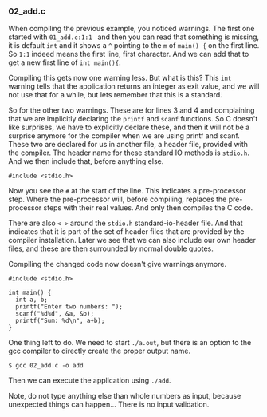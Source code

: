 
### 02_add.c

When compiling the previous example, you noticed warnings. The first one started with `01_add.c:1:1 ` and then you can read that something is missing, it is default `int` and it shows a `^` pointing to the `m` of `main() {` on the first line. So `1:1` indeed means the first line, first character. And we can add that to get a new first line of `int main(){`.

Compiling this gets now one warning less. But what is this? This `int` warning tells that the application returns an integer as exit value, and we will not use that for a while, but lets remember that this is a standard.

So for the other two warnings. These are for lines 3 and 4 and complaining that we are implicitly declaring the `printf` and `scanf` functions. So C doesn't like surprises, we have to explicitly declare these, and then it will not be a surprise anymore for the compiler when we are using printf and scanf. These two are declared for us in another file, a header file, provided with the compiler. The header name for these standard IO methods is `stdio.h`. And we then include that, before anything else.
```
#include <stdio.h>
```
Now you see the `#` at the start of the line. This indicates a pre-processor step. Where the pre-processor will, before compiling, replaces the pre-processor steps with their real values. And only then compiles the C code.

There are also `< >` around the `stdio.h` standard-io-header file. And that indicates that it is part of the set of header files that are provided by the compiler installation. Later we see that we can also include our own header files, and these are then surrounded by normal double quotes.

Compiling the changed code now doesn't give warnings anymore.

```
#include <stdio.h>

int main() {
  int a, b;
  printf("Enter two numbers: ");
  scanf("%d%d", &a, &b);
  printf("Sum: %d\n", a+b);
}
```

One thing left to do. We need to start `./a.out`, but there is an option to the gcc compiler to directly create the proper output name.
```
$ gcc 02_add.c -o add
```
Then we can execute the application using `./add`.

Note, do not type anything else than whole numbers as input, because unexpected things can happen... There is no input validation.
